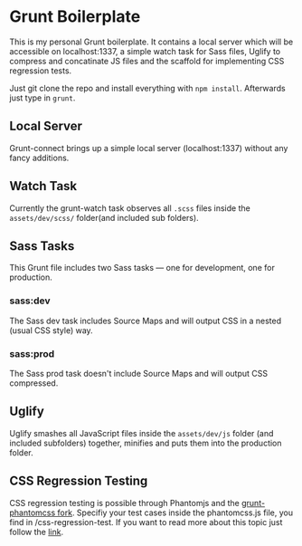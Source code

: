 Grunt Boilerplate
=================

This is my personal Grunt boilerplate. It contains a local server which will be accessible on localhost:1337, a simple watch task for Sass files, Uglify to compress and concatinate JS files and the scaffold for implementing CSS regression tests.

Just git clone the repo and install everything with `npm install`.
Afterwards just type in `grunt`.

## Local Server
Grunt-connect brings up a simple local server (localhost:1337) without any fancy additions.

## Watch Task
Currently the grunt-watch task observes all `.scss` files inside the `assets/dev/scss/` folder(and included sub folders).

## Sass Tasks
This Grunt file includes two Sass tasks — one for development, one for production.

### sass:dev
The Sass dev task includes Source Maps and will output CSS in a nested (usual CSS style) way.

### sass:prod
The Sass prod task doesn't include Source Maps and will output CSS compressed.

## Uglify
Uglify smashes all JavaScript files inside the `assets/dev/js` folder (and included subfolders) together, minifies and puts them into the production folder.

## CSS Regression Testing
CSS regression testing is possible through Phantomjs and the [grunt-phantomcss fork](https://github.com/anselmh/grunt-phantomcss). Specifiy your test cases inside the phantomcss.js file, you find in /css-regression-test. If you want to read more about this topic just follow the [link](http://www.phase2technology.com/blog/css-testing-with-phantomcss-phantomjs-casperjs-and-grunt/).
